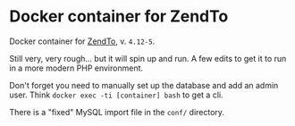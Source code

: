 # Docker container for ZendTo

Docker container for [ZendTo](http://zend.to), v. `4.12-5`.

Still very, very rough... but it will spin up and run. A few edits to get it to run in a more modern PHP environment.

Don't forget you need to manually set up the database and add an admin user. Think `docker exec -ti [container] bash` to get a cli.

There is a "fixed" MySQL import file in the `conf/` directory.
